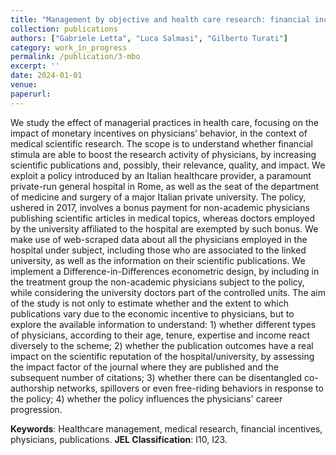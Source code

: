 ```yaml
---
title: "Management by objective and health care research: financial incentives to physicians’ publications."
collection: publications
authors: ["Gabriele Letta", "Luca Salmasi", "Gilberto Turati"]
category: work_in_progress
permalink: /publication/3-mbo
excerpt: ''
date: 2024-01-01
venue: 
paperurl:
---
```

We study the effect of managerial practices in health care, focusing on the impact of monetary incentives on physicians’ behavior, in the context of medical scientific research. The scope is to understand whether financial stimula are able to boost the research activity of physicians, by increasing scientific publications and, possibly, their relevance, quality, and impact. We exploit a policy introduced by an Italian healthcare provider, a paramount private-run general hospital in Rome, as well as the seat of the department of medicine and surgery of a major Italian private university. The policy, ushered in 2017, involves a bonus payment for non-academic physicians publishing scientific articles in medical topics, whereas doctors employed by the university affiliated to the hospital are exempted by such bonus. We make use of web-scraped data about all the physicians employed in the hospital under subject, including those who are associated to the linked university, as well as the information on their scientific publications. We implement a Difference-in-Differences econometric design, by including in the treatment group the non-academic physicians subject to the policy, while considering the university doctors part of the controlled units. The aim of the study is not only to estimate whether and the extent to which publications vary due to the economic incentive to physicians, but to explore the available information to understand: 1) whether different types of physicians, according to their age, tenure, expertise and income react diversely to the scheme; 2) whether the publication outcomes have a real impact on the scientific reputation of the hospital/university, by assessing the impact factor of the journal where they are published and the subsequent number of citations; 3) whether there can be disentangled co-authorship networks, spillovers or even free-riding behaviors in response to the policy; 4) whether the policy influences the physicians' career progression.

**Keywords**: Healthcare management, medical research, financial incentives, physicians, publications.
**JEL Classification**: I10, I23.
